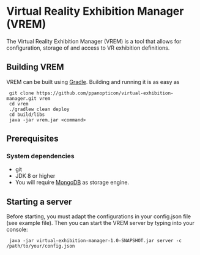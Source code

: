 # Virtual Reality Exhibition Manager (VREM)
The Virtual Reality Exhibition Manager (VREM) is a tool that allows for configuration, storage of and access to VR exhibition definitions.

## Building VREM
VREM can be built using [Gradle](http://gradle.org/). Building and running it is as easy as
```
 git clone https://github.com/ppanopticon/virtual-exhibition-manager.git vrem
 cd vrem
 ./gradlew clean deploy
 cd build/libs
 java -jar vrem.jar <command>
 ```

## Prerequisites
### System dependencies
* git
* JDK 8 or higher
* You will require [MongoDB](https://docs.mongodb.com/manual/installation/) as storage engine.

## Starting a server

Before starting, you must adapt the configurations in your config.json file (see example file). Then you can start the VREM server 
by typing into your console:

```
 java -jar virtual-exhibition-manager-1.0-SNAPSHOT.jar server -c /path/to/your/config.json
```